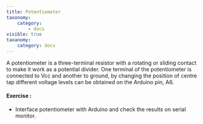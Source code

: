 ```yaml
---
title: Potentiometer
taxonomy:
    category:
        - docs
visible: true
taxanomy:
    category: docs
---
```


A potentiometer is a three-terminal resistor with a rotating or sliding contact to make it work as a potential divider. One terminal of the potentiometer is connected to Vcc and another to ground, by changing the position of centre tap different voltage levels can be obtained on the Arduino pin, A6. 
#### Exercise :
+ Interface potentiometer with Arduino and check the results on serial monitor.